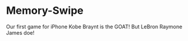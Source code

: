 Memory-Swipe
============

Our first game for iPhone
Kobe Braynt is the GOAT!
But LeBron Raymone James doe!
